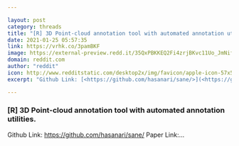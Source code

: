 ```yaml
---

layout: post
category: threads
title: "[R] 3D Point-cloud annotation tool with automated annotation utilities."
date: 2021-01-25 05:57:35
link: https://vrhk.co/3pamBKF
image: https://external-preview.redd.it/35QxPBKKEQ2Fi4zrjBKvc11Uo_JmNifbmjQsBjaFx34.jpg?width=400&height=209.42408377&auto=webp&crop=400:209.42408377,smart&s=d4752279dd2294d016bd4a26fe45aa22acacad08
domain: reddit.com
author: "reddit"
icon: http://www.redditstatic.com/desktop2x/img/favicon/apple-icon-57x57.png
excerpt: "Github Link: [<https://github.com/hasanari/sane/>](<https://github.com/hasanari/sane/>) Paper Link:..."

---
```


### [R] 3D Point-cloud annotation tool with automated annotation utilities.

Github Link: [<https://github.com/hasanari/sane/>](<https://github.com/hasanari/sane/>) Paper Link:...